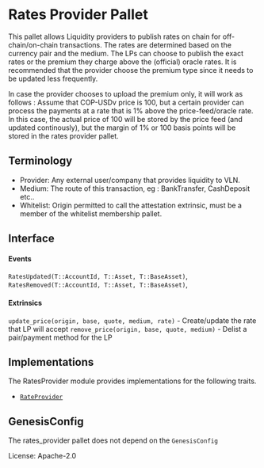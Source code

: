 # Rates Provider Pallet

This pallet allows Liquidity providers to publish rates on chain for off-chain/on-chain transactions. The rates are determined based on the currency pair and the medium. The LPs can choose to publish the exact rates or the premium they charge above the (official) oracle rates. It is recommended that the provider choose the premium type since it needs to be updated less frequently.

In case the provider chooses to upload the premium only, it will work as follows : Assume that COP-USDv price is 100, but a certain provider can process the payments at a rate that is 1% above the price-feed/oracle rate. In this case, the actual price of 100 will be stored by the price feed (and updated continously), but the margin of 1% or 100 basis points will be stored in the rates provider pallet.

## Terminology

- Provider: Any external user/company that provides liquidity to VLN.
- Medium: The route of this transaction, eg : BankTransfer, CashDeposit etc..
- Whitelist: Origin permitted to call the attestation extrinsic, must be a member of the whitelist membership pallet.

## Interface

#### Events

`RatesUpdated(T::AccountId, T::Asset, T::BaseAsset)`,
`RatesRemoved(T::AccountId, T::Asset, T::BaseAsset)`,

#### Extrinsics

`update_price(origin, base, quote, medium, rate)` - Create/update the rate that LP will accept
`remove_price(origin, base, quote, medium)` - Delist a pair/payment method for the LP

## Implementations

The RatesProvider module provides implementations for the following traits.
- [`RateProvider`](../../primitives/src/rates.rs)

## GenesisConfig

The rates_provider pallet does not depend on the `GenesisConfig`

License: Apache-2.0
